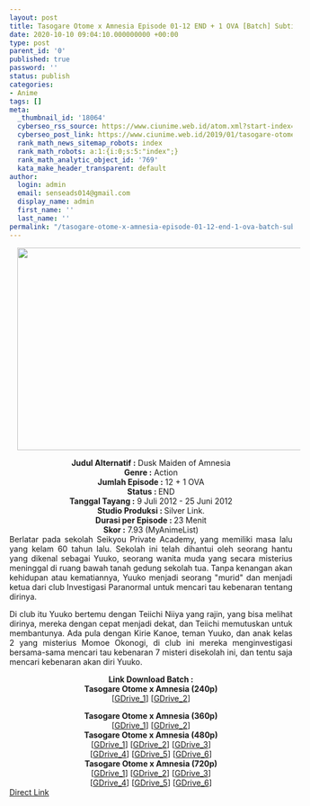 ```yaml
---
layout: post
title: Tasogare Otome x Amnesia Episode 01-12 END + 1 OVA [Batch] Subtitle Indonesia
date: 2020-10-10 09:04:10.000000000 +00:00
type: post
parent_id: '0'
published: true
password: ''
status: publish
categories:
- Anime
tags: []
meta:
  _thumbnail_id: '18064'
  cyberseo_rss_source: https://www.ciunime.web.id/atom.xml?start-index=301&max-results=150
  cyberseo_post_link: https://www.ciunime.web.id/2019/01/tasogare-otome-x-amnesia-episode-01-12.html
  rank_math_news_sitemap_robots: index
  rank_math_robots: a:1:{i:0;s:5:"index";}
  rank_math_analytic_object_id: '769'
  kata_make_header_transparent: default
author:
  login: admin
  email: senseads014@gmail.com
  display_name: admin
  first_name: ''
  last_name: ''
permalink: "/tasogare-otome-x-amnesia-episode-01-12-end-1-ova-batch-subtitle-indonesia/"
---
```

<div class="separator" style="clear: both; text-align: center;"><a href="https://2.bp.blogspot.com/-Pwq1EWh0Y6U/XD8uDK5b2bI/AAAAAAAAHog/De_cJZlz62AvSTKX2UYaIMXrRL7l4aSqgCLcBGAs/s1600/Tasogare%2BOtome%2Bx%2BAmnesia.jpg" style="margin-left: 1em; margin-right: 1em;"><img border="0" data-original-height="720" data-original-width="1280" height="360" src="{{ site.baseurl }}/assets/2020/10/Tasogare%2BOtome%2Bx%2BAmnesia.jpg" width="640" /></a></div>
<p>
<div style="text-align: center;"><b>Judul</b><b><b> Alternatif</b> :</b> Dusk Maiden of Amnesia</div>
<div style="text-align: center;"><b><b>Genre :</b></b> Action </div>
<div style="text-align: center;"><b>Jumlah Episode :</b> 12 + 1 OVA<br /><b>Status :&nbsp;</b>END<br /><b>Tanggal Tayang :</b> 9 Juli 2012 - 25 Juni 2012 <br /><b>Studio Produksi : </b>Silver Link.<br /><b>Durasi per Episode :&nbsp;</b>23 Menit</div>
<div style="text-align: center;"><b>Skor :</b> 7.93 (MyAnimeList)</div>
<div style="text-align: center;"></div>
<div style="text-align: justify;">Berlatar pada sekolah Seikyou Private Academy, yang memiliki masa lalu yang kelam 60 tahun lalu. Sekolah ini telah dihantui oleh seorang hantu yang dikenal sebagai Yuuko, seorang wanita muda yang secara misterius meninggal di ruang bawah tanah gedung sekolah tua. Tanpa kenangan akan kehidupan atau kematiannya, Yuuko menjadi seorang "murid" dan menjadi ketua dari club Investigasi Paranormal untuk mencari tau kebenaran tentang dirinya.</p>
<p>Di club itu Yuuko bertemu dengan Teiichi Niiya yang rajin, yang bisa melihat dirinya, mereka dengan cepat menjadi dekat, dan Teiichi memutuskan untuk membantunya. Ada pula dengan Kirie Kanoe, teman Yuuko, dan anak kelas 2 yang misterius Momoe Okonogi, di club ini mereka menginvestigasi bersama-sama mencari tau kebenaran 7 misteri disekolah ini, dan tentu saja mencari kebenaran akan diri Yuuko.</p></div>
<div style="text-align: justify;"></div>
<div style="text-align: justify;"></div>
<div style="text-align: center;"><b>Link Download Batch :</b></div>
<div style="text-align: center;">
<div style="text-align: center;"><b>Tasogare Otome x Amnesia (240p)</b></div>
<div style="text-align: center;">
<div>[<a href="https://drive.google.com/uc?id=1VEnIA6D20K78uE-7dXqdrZ3S1_Dq_nlY" target="_blank" rel="noopener">GDrive_1</a>] [<a href="https://drive.google.com/uc?id=1LApVpfUE7QL_jk0Dt_4MTcZDeWBHfhVP" target="_blank" rel="noopener">GDrive_2</a>]</div>
<p></div>
</div>
<div style="text-align: center;"><b>Tasogare Otome x Amnesia (360p)</b></div>
<div style="text-align: center;">
<div>[<a href="https://drive.google.com/uc?id=1Vub-T8roGJI9h7AroGpoYBuUpUBbKYii" target="_blank" rel="noopener">GDrive_1</a>] [<a href="https://drive.google.com/uc?id=1Gd9LksFe91wAdKUK8qNu-Fiou-_IRAYv" target="_blank" rel="noopener">GDrive_2</a>]</div>
</div>
<div style="text-align: center;"></div>
<div style="text-align: center;"><b>Tasogare Otome x Amnesia (480p)</b>
<div>[<a href="https://drive.google.com/uc?id=1scwkdXdBRNgqU97P3OBdCtayqroA6K-M" target="_blank" rel="noopener">GDrive_1</a>] [<a href="https://drive.google.com/uc?id=1qy6z6OJVFB2LMLFtG6T-jBH1gGLL4to2" target="_blank" rel="noopener">GDrive_2</a>] [<a href="https://drive.google.com/uc?id=19xxXNn9_xPn5Wtc2gI8YhpXnP9HYrFfr" target="_blank" rel="noopener">GDrive_3</a>]</div>
<div>[<a href="https://drive.google.com/uc?id=1VBDXrls54rlBKD9BcWiHtl8EUlE4oZGM" target="_blank" rel="noopener">GDrive_4</a>] [<a href="https://drive.google.com/uc?id=1rHzmNcUjYeo0SlD2CxI8yvUJ9Mb2wiXS" target="_blank" rel="noopener">GDrive_5</a>] [<a href="https://drive.google.com/uc?id=1wlyqii8BH6R9e71nulSyP1UmY40AazX4" target="_blank" rel="noopener">GDrive_6</a>]</div>
</div>
<div style="text-align: center;"><b>Tasogare Otome x Amnesia (720p)</b>
<div>[<a href="https://drive.google.com/uc?id=1PGvvRwfl9EqvjpuL95TwKPcRMvPvaCEE" target="_blank" rel="noopener">GDrive_1</a>] [<a href="https://drive.google.com/uc?id=1KdYEcqDuaO85rla_nMAa_CMMfL7717kZ" target="_blank" rel="noopener">GDrive_2</a>] [<a href="https://drive.google.com/uc?id=1XW5W3DxcZnxt5CqRfXmYcn3eoNKVo1p-" target="_blank" rel="noopener">GDrive_3</a>]</div>
<div>[<a href="https://drive.google.com/uc?id=1YbidfjVZlb9DrgxLsB59XsT9hhQRZZ8O" target="_blank" rel="noopener">GDrive_4</a>] [<a href="https://drive.google.com/uc?id=1m8dzdRcXlVRKePDlcHS3vFsW_hHpLoYK" target="_blank" rel="noopener">GDrive_5</a>] [<a href="https://drive.google.com/uc?export=download&amp;id=1b8T8a3LVh-toRVhKH4B2KUIhhtbkWOMQ" target="_blank" rel="noopener">GDrive_6</a>]</div>
</div>
<link rel="stylesheet" href="https://cdnjs.cloudflare.com/ajax/libs/font-awesome/4.7.0/css/font-awesome.min.css" />
<div class="divbtn"> <a href="https://handymansurrender.com/fihup8buzv?key=94550f7ce39444073321dde3b8782f97" class="btn"><i class="fa fa-download"></i> Direct Link</a> </div>
